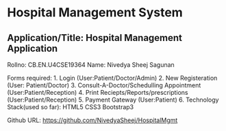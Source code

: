# Hospital Management System
## Application/Title: Hospital Management Application
Rollno: CB.EN.U4CSE19364
Name: Nivedya Sheej Sagunan

Forms required:
    1. Login (User:Patient/Doctor/Admin)
    2. New Registeration (User: Patient/Doctor)
    3. Consult-A-Doctor/Schedulling Appointment (User:Patient/Reception)
    4. Print Reciepts/Reports/prescriptions (User:Patient/Reception)
    5. Payment Gateway (User:Patient)
    6. 
Technology Stack(used so far):
    HTML5
    CSS3
    Bootstrap3

Github URL: https://github.com/NivedyaSheej/HospitalMgmt

